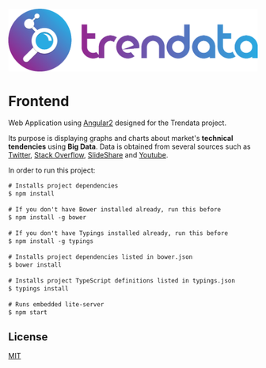 ![](app/resources/img/trendata_fulllogo_cropped.png)

# Frontend

Web Application using [Angular2](https://angular.io/) designed for the Trendata project.

Its purpose is displaying graphs and charts about market's **technical tendencies** using **Big Data**.
Data is obtained from several sources such as [Twitter](https://twitter.com/), [Stack Overflow](http://stackoverflow.com/), [SlideShare](http://www.slideshare.net/) and [Youtube](https://www.youtube.com/).

In order to run this project:
````
# Installs project dependencies
$ npm install

# If you don't have Bower installed already, run this before
$ npm install -g bower

# If you don't have Typings installed already, run this before
$ npm install -g typings

# Installs project dependencies listed in bower.json
$ bower install

# Installs project TypeScript definitions listed in typings.json
$ typings install

# Runs embedded lite-server
$ npm start
````

## License

[MIT](./LICENSE)